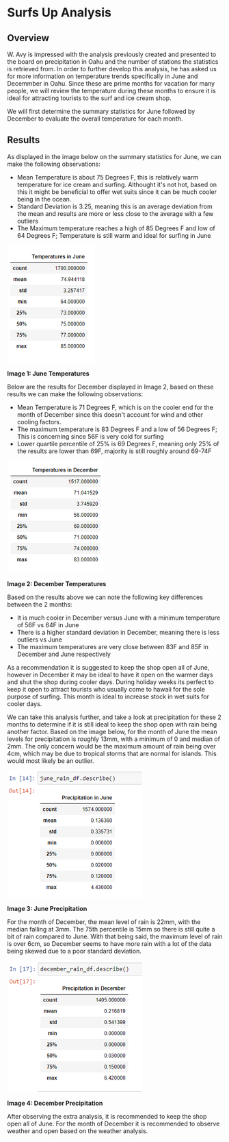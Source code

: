 # Surfs Up Analysis

## Overview

W. Avy is impressed with the analysis previously created and presented to the board on precipitation in Oahu and the number of stations the statistics is retrieved from. 
In order to further develop this analysis, he has asked us for more information on temperature trends specifically in June and Decemmber in Oahu. Since these are prime months for vacation for many people, we will review the temperature during these months to ensure it is ideal for attracting tourists to the surf and ice cream shop.

We will first determine the summary statistics for June followed by December to evaluate the overall temperature for each month. 

## Results

As displayed in the image below on the summary statistics for June, we can make the following observations:

- Mean Temperature is about 75 Degrees F, this is relatively warm temperature for ice cream and surfing. Althought it's not hot, based on this it might be beneficial to offer wet suits since it can be much cooler being in the ocean. 
- Standard Deviation is 3.25, meaning this is an average deviation from the mean and results are more or less close to the average with a few outliers
- The Maximum temperature reaches a high of 85 Degrees F and low of 64 Degrees F; Temperature is still warm and ideal for surfing in June

![June_Temp](https://github.com/kareng013/surfs_up/blob/main/junetemp.png)

**Image 1: June Temperatures**

Below are the results for December displayed in Image 2, based on these results we can make the following observations:

- Mean Temperature is 71 Degrees F, which is on the cooler end for the month of December since this doesn't account for wind and other cooling factors.
- The maximum temperature is 83 Degrees F and a low of 56 Degrees F; This is concerning since 56F is very cold for surfing
- Lower quartile percentile of 25% is 69 Degrees F, meaning only 25% of the results are lower than 69F, majority is still roughly around 69-74F

![December_Temp](https://github.com/kareng013/surfs_up/blob/main/decembertemp.png)

**Image 2: December Temperatures**

Based on the results above we can note the following key differences between the 2 months:
- It is much cooler in December versus June with a minimum temperature of 56F vs 64F in June
- There is a higher standard deviation in December, meaning there is less outliers vs June
- The maximum temperatures are very close between 83F and 85F in December and June respectively

As a recommendation it is suggested to keep the shop open all of June, however in December it may be ideal to have it open on the warmer days and shut the shop during cooler days.
During holiday weeks its perfect to keep it open to attract tourists who usually come to hawaii for the sole purpose of surfing. This month is ideal to increase stock in wet suits for cooler days.

We can take this analysis further, and take a look at precipitation for these 2 months to determine if it is still ideal to keep the shop open with rain being another factor. 
Based on the image below, for the month of June the mean levels for precipitation is roughly 13mm, with a minimum of 0 and median of 2mm. 
The only concern would be the maximum amount of rain being over 4cm, which may be due to tropical storms that are normal for islands. This would most likely be an outlier.

![June_Rain](https://github.com/kareng013/surfs_up/blob/main/junerain.png)

**Image 3: June Precipitation**

For the month of December, the mean level of rain is 22mm, with the median falling at 3mm. The 75th percentile is 15mm so there is still quite a bit of rain compared to June.
With that being said, the maximum level of rain is over 6cm, so December seems to have more rain with a lot of the data being skewed due to a poor standard deviation.

![December_Rain](https://github.com/kareng013/surfs_up/blob/main/decemberrain.png)

**Image 4: December Precipitation**


After observing the extra analysis, it is recommended to keep the shop open all of June. For the month of December it is recommended to observe weather and open based on the weather analysis.
